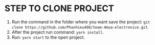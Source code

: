 # STEP TO CLONE PROJECT

1. Run the command in the folder where you want save the project: `git clone https://github.com/Phanhieu460/team-4mua-electronice.git`.
2. After the project run command: `yarn install`.
3. Run: `yarn start` to the open project.
